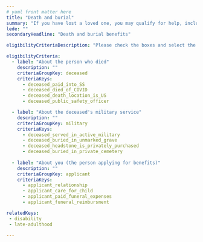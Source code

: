 ```yaml
---
# yaml front matter here
title: "Death and burial"
summary: "If you have lost a loved one, you may qualify for help, including assistance with burial or funeral costs, financial support, and more."
lede: ""
secondaryHeadline: "Death and burial benefits"

eligibilityCriteriaDescription: "Please check the boxes and select the options that best describe your situation. Answer as many questions as possible for the most accurate results."

eligibilityCriteria:
  - label: "About the person who died"
    description: ""
    criteriaGroupKey: deceased
    criteriaKeys:
      - deceased_paid_into_SS
      - deceased_died_of_COVID
      - deceased_death_location_is_US
      - deceased_public_safety_officer

  - label: "About the deceased's military service"
    description: ""
    criteriaGroupKey: military
    criteriaKeys:
      - deceased_served_in_active_military
      - deceased_buried_in_unmarked_grave
      - deceased_headstone_is_privately_purchased
      - deceased_buried_in_private_cemetery
 
  - label: "About you (the person applying for benefits)"
    description: ""
    criteriaGroupKey: applicant
    criteriaKeys:
      - applicant_relationship
      - applicant_care_for_child
      - applicant_paid_funeral_expenses
      - applicant_funeral_reimbursment

relatedKeys:
 - disability
 - late-adulthood

---
```

